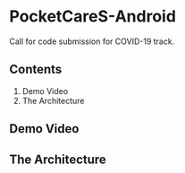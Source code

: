 # PocketCareS-Android

Call for code submission for COVID-19 track. 

## Contents 
1. Demo Video 
2. The Architecture 


## Demo Video 

## The Architecture 
